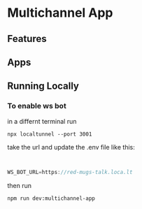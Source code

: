 # Multichannel App

<!-- TODO: Add description -->

## Features

<!-- TODO: Add list of features -->

## Apps

<!-- TODO: Add list of apps -->

## Running Locally

### To enable ws bot
in a differnt terminal run 

```
npx localtunnel --port 3001
```

take the url and update the .env file like this:
```js


WS_BOT_URL=https://red-mugs-talk.loca.lt

```

then run 
```
npm run dev:multichannel-app 
```


<!-- TODO: Add instructions -->
